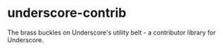 underscore-contrib
==================

The brass buckles on Underscore's utility belt - a contributor library for Underscore.

